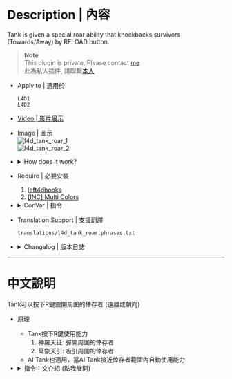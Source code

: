 # Description | 內容
Tank is given a special roar ability that knockbacks survivors (Towards/Away) by RELOAD button.

> __Note__ <br/>
This plugin is private, Please contact [me](/#私人插件列表-private-plugins-list)<br/>
此為私人插件, 請聯繫[本人](/#私人插件列表-private-plugins-list)

* Apply to | 適用於
	```
	L4D1
	L4D2
	```

* [Video | 影片展示](https://youtube.com/shorts/wPGiH0ny5is)

* Image | 圖示
	<br/>![l4d_tank_roar_1](image/l4d_tank_roar_1.gif)
	<br/>![l4d_tank_roar_2](image/l4d_tank_roar_2.gif)

* <details><summary>How does it work?</summary>

	* Tanks press RELOAD button to knock back survivors away or towards tank.
	* AI Tank can also knock back automatically.
</details>

* Require | 必要安裝
	1. [left4dhooks](https://forums.alliedmods.net/showthread.php?t=321696)
	2. [[INC] Multi Colors](https://github.com/fbef0102/L4D1_2-Plugins/releases/tag/Multi-Colors)

* <details><summary>ConVar | 指令</summary>

	* cfg/sourcemod/l4d_tank_roar.cfg
		```php
		// 0=Plugin off, 1=Plugin on.
		l4d_tank_roar_enable "1"

		// 0 - Roar only affect survivors on the (relatively) same plane as tank, 1 - Roar affects survivor as long as survivor is in close range from tank.
		l4d_tank_roar_dectect "0"

		// Sets how powerful the roar is.
		l4d_tank_roar_power "280"

		// Sets how near survivor must be in order to be affected by the roar.
		l4d_tank_roar_radius "280"

		// Sets the Maximum time before human tank can roar again.
		l4d_tank_roar_cooldown_max_human "9.0"

		// Sets the Minimum time before human tank can roar again.
		l4d_tank_roar_cooldown_min_human "7.5"

		// Sets how long the human tank cannot move/attack after roaring. Input 0 for no stun. Max stun time can only be as long as roar's cooldown. (0=off)
		l4d_tank_roar_stun_human "0.9"

		// If 1, AI tank can roar automatically
		l4d_tank_roar_ai_auto "1"

		// Sets the Maximum time before ai tank can roar again.
		l4d_tank_roar_cooldown_max_ai "3.0"

		// Sets the Minimum time before ai tank can roar again.
		l4d_tank_roar_cooldown_min_ai "3.0"

		// Sets how long the ai tank cannot move/attack after roaring. Input 0 for no stun. Max stun time can only be as long as roar's cooldown. (0=off)
		l4d_tank_roar_stun_ai "1.5"

		// Sets damage dealt to survivors.
		l4d_tank_roar_damage "1"

		// Sets which direction the survivor will be knockbacked. 0: Towards tank. 1: Away from tank. 
		l4d_tank_roar_direction "0"

		// How message displays. (0: Disable, 1:In chat, 2: In Hint Box, 3: In center text)
		l4d_tank_roar_hint "2"

		// Press which button to trigger the tank roar, 131072=Shift, 4=Ctrl, 32=Use, 8192=Reload, 524288=Middle Mouse
		// You can add numbers together, ex: 655360=Shift + Middle Mouse
		l4d_tank_roar_buttons "8192"
		```
</details>

* Translation Support | 支援翻譯
	```
	translations/l4d_tank_roar.phrases.txt
	```

* <details><summary>Changelog | 版本日誌</summary>

	* v1.1h (2025-9-29)
		* Update cvars

	* v1.0h (2024-1-10)
		* Remake code, convert code to latest syntax
		* Fix warnings when compiling on SourceMod 1.11.
		* Optimize code and improve performance
		* Replace Gamedata with left4dhooks
		* Translation Support
		* Add Cvars
		* AI Tank now also use roar ability

	* v1.2.2
		* [Original Plugin by אKarma](https://forums.alliedmods.net/showthread.php?t=126919)
</details>

- - - -
# 中文說明
Tank可以按下R鍵震開周圍的倖存者 (遠離或朝向)

* 原理
	* Tank按下R鍵使用能力
		1. 神羅天征: 彈開周圍的倖存者
		2. 萬象天引: 吸引周圍的倖存者
	* AI Tank也適用，當AI Tank接近倖存者範圍內自動使用能力

* <details><summary>指令中文介紹 (點我展開)</summary>

	* cfg/sourcemod/l4d_tank_spawn.cfg
		```php
		// 0=關閉插件, 1=啟動插件
		l4d_tank_roar_enable "1"

		// 0 - 和Tank同一個高度的倖存者才會被影響, 1 - 倖存者和Tank即使不在同一個高度，只要在範圍內就會被影響.
		l4d_tank_roar_dectect "0"

		// Tank能力震開的力道
		l4d_tank_roar_power "280"

		// Tank能影響的範圍
		l4d_tank_roar_radius "280"

		// 真人Tank最長CD時間
		l4d_tank_roar_cooldown_max_human "9.0"

		// 真人Tank最短CD時間
		l4d_tank_roar_cooldown_min_human "7.5"

		// 真人Tank使用能力時不能動的時間 (0=關閉此功能)
		l4d_tank_roar_stun_human "0.9"

		// 為1時，AI Tank也適用，當AI Tank接近倖存者範圍內自動使用能力
		l4d_tank_roar_ai_auto "1"

		// AI Tank最長CD時間
		l4d_tank_roar_cooldown_max_ai "3.0"

		// AI Tank最短CD時間
		l4d_tank_roar_cooldown_min_ai "3.0"

		// AI Tank使用能力時不能動的時間 (0=關閉此功能)
		l4d_tank_roar_stun_ai "1.5"

		// 震開倖存者時，倖存者所受到的傷害值
		l4d_tank_roar_damage "1"

		// 設置Tank能力 0: 萬象天引. 1: 神羅天征. 
		l4d_tank_roar_direction "0"

		// 提示該如何顯示. (0: 不提示, 1: 聊天框, 2: 黑底白字框, 3: 螢幕正中間)
		l4d_tank_roar_hint "2"

		// Tank按下哪一個按鍵使用能力? 131072=Shift鍵, 32=E鍵, 8192=R鍵, 524288=滾輪鍵
		// 可以數字相加, 譬如: 655360=必須同時按 "Shift鍵+滾輪鍵"
		l4d_tank_roar_buttons "8192"
		```
</details>